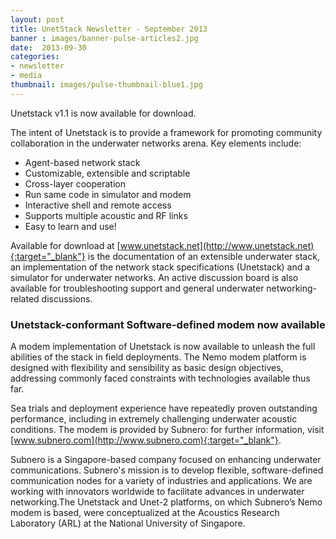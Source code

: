 ```yaml
---
layout: post
title: UnetStack Newsletter - September 2013
banner : images/banner-pulse-articles2.jpg
date:  2013-09-30
categories:
- newsletter
- media
thumbnail: images/pulse-thumbnail-blue1.jpg
---
```


Unetstack v1.1 is now available for download.

The intent of Unetstack is to provide a framework for promoting community collaboration in the underwater networks arena. Key elements include:
- Agent-based network stack
- Customizable, extensible and scriptable
- Cross-layer cooperation
- Run same code in simulator and modem
- Interactive shell and remote access
- Supports multiple acoustic and RF links
- Easy to learn and use!

Available for download at [www.unetstack.net](http://www.unetstack.net){:target="_blank"} is the documentation of an extensible underwater stack, an implementation of the network stack specifications (Unetstack) and a simulator for underwater networks. An active discussion board is also available for troubleshooting support and general underwater networking-related discussions.

### Unetstack-conformant Software-defined modem now available

A modem implementation of Unetstack is now available to unleash the full abilities of the stack in field deployments. The Nemo modem platform is designed with flexibility and sensibility as basic design objectives, addressing commonly faced constraints with technologies available thus far. 
 
Sea trials and deployment experience have repeatedly proven outstanding performance, including in extremely challenging underwater acoustic conditions. The modem is provided by Subnero: for further information, visit [www.subnero.com](http://www.subnero.com){:target="_blank"}.
 
Subnero is a Singapore-based company focused on enhancing underwater communications. Subnero's mission is to develop flexible, software-defined communication nodes for a variety of industries and applications. We are working with innovators worldwide to facilitate advances in underwater networking.The Unetstack and Unet-2 platforms, on which Subnero’s Nemo modem is based, were conceptualized at the Acoustics Research Laboratory (ARL) at the National University of Singapore.

